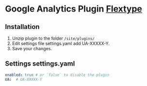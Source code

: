 # Google Analytics Plugin [Flextype](http://flextype.org/)

## Installation
1. Unzip plugin to the folder `/site/plugins/`
2. Edit settings file settings.yaml add UA-XXXXX-Y.
3. Save your changes.

## Settings settings.yaml

```yaml
enabled: true # or `false` to disable the plugin
UA:  # UA-XXXXX-Y
```
